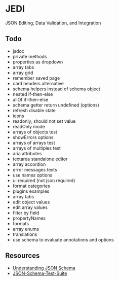# JEDI
JSON Editing, Data Validation, and Integration

## Todo

- jsdoc
- private methods
- properties as dropdown
- array tabs
- array grid
- remember saved page
- card headers alternative
- schema helpers instead of schema object
- nested if-then-else
- allOf if-then-else
- schema getter return undefined (options)
- refresh disable state
- icons
- readonly, should not set value
- readOnly mode
- arrays of objects test
- showErrors options
- arrays of arrays test
- arrays of multiples test
- aria attributes
- textarea standalone editor
- array accordion
- error messages texts
- use names options
- ui required (not json required)
- format categories
- plugins examples
- array tabs
- edit object values
- edit array values
- filter by field
- propertyNames
- formats
- array enums
- translations
- use schema to evaluate annotations and options

## Resources
* [Understanding JSON Schema](http://json-schema.org/understanding-json-schema/index.html)
* [JSON-Schema-Test-Suite](https://github.com/json-schema-org/JSON-Schema-Test-Suite)
